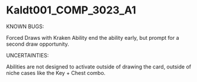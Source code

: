 # Kaldt001_COMP_3023_A1
KNOWN BUGS:

Forced Draws with Kraken Ability end the ability early, but prompt for a second draw opportunity.

UNCERTAINTIES:

Abilities are not designed to activate outside of drawing the card, outside of niche cases like the Key + Chest combo.
